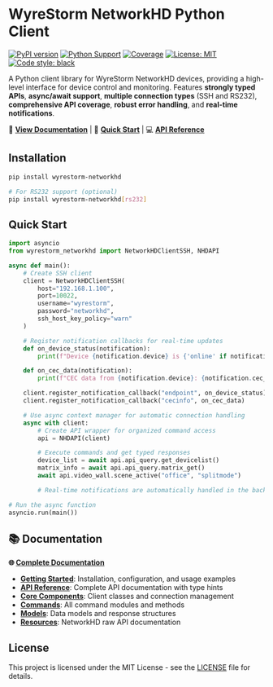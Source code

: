 # WyreStorm NetworkHD Python Client

[![PyPI version](https://badge.fury.io/py/wyrestorm-networkhd.svg)](https://badge.fury.io/py/wyrestorm-networkhd)
[![Python Support](https://img.shields.io/pypi/pyversions/wyrestorm-networkhd.svg)](https://pypi.org/project/wyrestorm-networkhd/)
[![Coverage](https://img.shields.io/endpoint?url=https://gist.githubusercontent.com/Matt-Hadley/8f4a6e65e2d520f63a82a34cddcc4b56/raw/coverage.json)](https://github.com/Matt-Hadley/wyrestorm-networkhd-py/actions)
[![License: MIT](https://img.shields.io/badge/License-MIT-yellow.svg)](https://opensource.org/licenses/MIT)
[![Code style: black](https://img.shields.io/badge/code%20style-black-000000.svg)](https://github.com/psf/black)

A Python client library for WyreStorm NetworkHD devices, providing a high-level interface for device control and
monitoring. Features **strongly typed APIs**, **async/await support**, **multiple connection types** (SSH and RS232),
**comprehensive API coverage**, **robust error handling**, and **real-time notifications**.

📖 **[View Documentation](https://matt-hadley.github.io/wyrestorm-networkhd-py/)** | 🚀 **[Quick Start](#quick-start)**
| 💻 **[API Reference](https://matt-hadley.github.io/wyrestorm-networkhd-py/reference/)**

## Installation

```bash
pip install wyrestorm-networkhd

# For RS232 support (optional)
pip install wyrestorm-networkhd[rs232]
```

## Quick Start

```python
import asyncio
from wyrestorm_networkhd import NetworkHDClientSSH, NHDAPI

async def main():
    # Create SSH client
    client = NetworkHDClientSSH(
        host="192.168.1.100",
        port=10022,
        username="wyrestorm",
        password="networkhd",
        ssh_host_key_policy="warn"
    )

    # Register notification callbacks for real-time updates
    def on_device_status(notification):
        print(f"Device {notification.device} is {'online' if notification.online else 'offline'}")

    def on_cec_data(notification):
        print(f"CEC data from {notification.device}: {notification.cec_data}")

    client.register_notification_callback("endpoint", on_device_status)
    client.register_notification_callback("cecinfo", on_cec_data)

    # Use async context manager for automatic connection handling
    async with client:
        # Create API wrapper for organized command access
        api = NHDAPI(client)

        # Execute commands and get typed responses
        device_list = await api.api_query.get_devicelist()
        matrix_info = await api.api_query.matrix_get()
        await api.video_wall.scene_active("office", "splitmode")

        # Real-time notifications are automatically handled in the background

# Run the async function
asyncio.run(main())
```

## 📚 Documentation

**🌐 [Complete Documentation](https://matt-hadley.github.io/wyrestorm-networkhd-py/)**

- **[Getting Started](https://matt-hadley.github.io/wyrestorm-networkhd-py/)**: Installation, configuration, and usage
  examples
- **[API Reference](https://matt-hadley.github.io/wyrestorm-networkhd-py/reference/)**: Complete API documentation with
  type hints
- **[Core Components](https://matt-hadley.github.io/wyrestorm-networkhd-py/reference/core/)**: Client classes and
  connection management
- **[Commands](https://matt-hadley.github.io/wyrestorm-networkhd-py/reference/commands/)**: All command modules and
  methods
- **[Models](https://matt-hadley.github.io/wyrestorm-networkhd-py/reference/models/)**: Data models and response
  structures
- **[Resources](https://matt-hadley.github.io/wyrestorm-networkhd-py/resources/)**: NetworkHD raw API documentation

## License

This project is licensed under the MIT License - see the [LICENSE](LICENSE) file for details.
